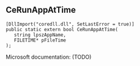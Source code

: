 ## CeRunAppAtTime

```
[DllImport("coredll.dll", SetLastError = true)]
public static extern bool CeRunAppAtTime(
   string lpszAppName,
   FILETIME* pFileTime
);
```

Microsoft documentation: (TODO)
